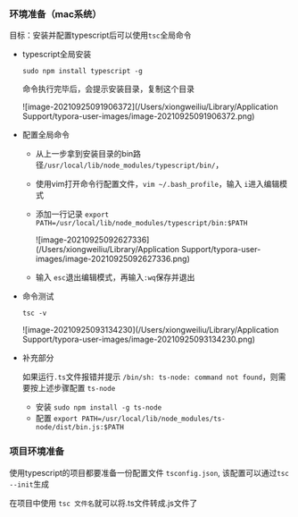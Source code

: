 ### 环境准备（mac系统）

目标：安装并配置typescript后可以使用`tsc`全局命令

- typescript全局安装

  `sudo npm install typescript -g`

  命令执行完毕后，会提示安装目录，复制这个目录

  ![image-20210925091906372](/Users/xiongweiliu/Library/Application Support/typora-user-images/image-20210925091906372.png)

- 配置全局命令

  - 从上一步拿到安装目录的bin路径`/usr/local/lib/node_modules/typescript/bin/`，

  - 使用vim打开命令行配置文件，`vim ~/.bash_profile`，输入 `i`进入编辑模式

  - 添加一行记录 `export PATH=/usr/local/lib/node_modules/typescript/bin:$PATH`

    ![image-20210925092627336](/Users/xiongweiliu/Library/Application Support/typora-user-images/image-20210925092627336.png)

  - 输入 `esc`退出编辑模式，再输入`:wq`保存并退出

- 命令测试

  `tsc -v`

  ![image-20210925093134230](/Users/xiongweiliu/Library/Application Support/typora-user-images/image-20210925093134230.png)

- 补充部分

  如果运行`.ts`文件报错并提示 `/bin/sh: ts-node: command not found`，则需要按上述步骤配置 `ts-node`

  - 安装 `sudo npm install -g ts-node`
  - 配置 `export PATH=/usr/local/lib/node_modules/ts-node/dist/bin.js:$PATH`

### 项目环境准备

使用typescript的项目都要准备一份配置文件 `tsconfig.json`, 该配置可以通过`tsc --init`生成

在项目中使用 `tsc 文件名`就可以将.ts文件转成.js文件了

